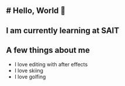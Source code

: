 ## # Hello, World 👋
##  I am currently learning at **SAIT**
<h2> A few things about me</h2>

<ul> 
<li> 
I love editing with after effects
</h2>  
</li>
<li>I love skiing 
</li>
<li> I love golfing </li>
</ul>
<!--
**AnthonyGordonbit/AnthonyGordonbit** is a ✨ _special_ ✨ repository because its `README.md` (this file) appears on your GitHub profile.

Here are some ideas to get you started:

- 🔭 I’m currently working on ...
- 🌱 I’m currently learning ...
- 👯 I’m looking to collaborate on ...
- 🤔 I’m looking for help with ...
- 💬 Ask me about ...
- 📫 How to reach me: ...
- 😄 Pronouns: ...
- ⚡ Fun fact: ...
-->
